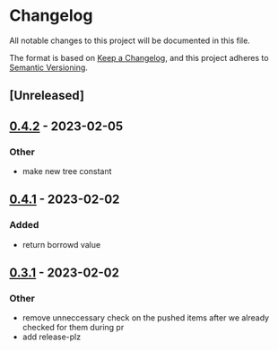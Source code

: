 # Changelog
All notable changes to this project will be documented in this file.

The format is based on [Keep a Changelog](https://keepachangelog.com/en/1.0.0/),
and this project adheres to [Semantic Versioning](https://semver.org/spec/v2.0.0.html).

## [Unreleased]

## [0.4.2](https://github.com/amirography/redmaple/compare/v0.4.1...v0.4.2) - 2023-02-05

### Other
- make new tree constant

## [0.4.1](https://github.com/amirography/redmaple/compare/v0.4.0...v0.4.1) - 2023-02-02

### Added
- return borrowd value

## [0.3.1](https://github.com/amirography/redmaple/compare/v0.3.0...v0.3.1) - 2023-02-02

### Other
- remove unneccessary check on the pushed items after we already checked for them during pr
- add release-plz
